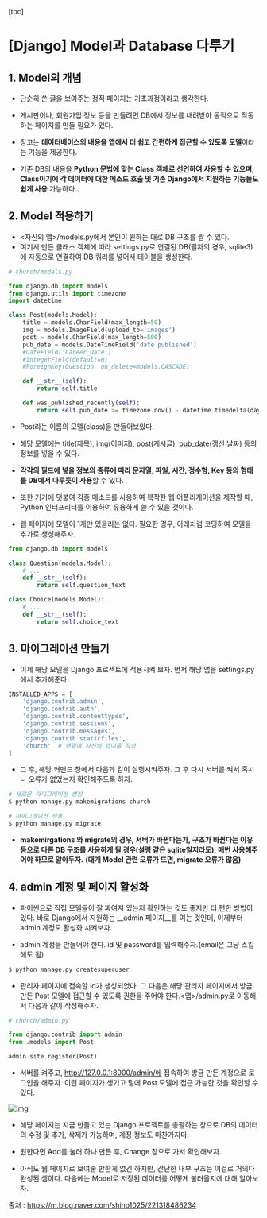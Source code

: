 [toc]

# [Django] Model과 Database 다루기

## 1. Model의 개념

- 단순히 쓴 글을 보여주는 정적 페이지는 기초과정이라고 생각한다. 

- 게시판이나, 회원가입 정보 등을 만들려면 DB에서 정보를 내려받아 동적으로 작동하는 페이지를 만들 필요가 있다.

- 장고는 **데이터베이스의 내용을 앱에서 더 쉽고 간편하게 접근할 수 있도록 모델**이라는 기능을 제공한다.
- 기존 DB의 내용을 **Python 문법에 맞는 Class 객체로 선언하여 사용할 수 있으며, Class이기에 각 데이터에 대한 메소드 호출 및 기존 Django에서 지원하는 기능들도 쉽게 사용** 가능하다..

## 2. Model 적용하기

- <자신의 앱>/models.py에서 본인이 원하는 대로 DB 구조를 짤 수 있다. 
- 여기서 만든 클래스 객체에 따라 settings.py로 연결된 DB(필자의 경우, sqlite3)에 자동으로 연결하여 DB 쿼리를 넣어서 테이블을 생성한다.

```python
# church/models.py

from django.db import models
from django.utils import timezone
import datetime

class Post(models.Model):
    title = models.CharField(max_length=50)
    img = models.ImageField(upload_to='images')
    post = models.CharField(max_length=500)
    pub_date = models.DateTimeField('date published')
    #DateField('Career_Date')
    #IntegerField(default=0) 
    #ForeignKey(Question, on_delete=models.CASCADE)

    def __str__(self):
    	return self.title

    def was_published_recently(self):
        return self.pub_date >= timezone.now() - datetime.timedelta(days=1)
```

- Post라는 이름의 모델(class)을 만들어보았다. 
- 해당 모델에는 title(제목), img(이미지), post(게시글), pub_date(갱신 날짜) 등의 정보를 넣을 수 있다.
- **각각의 필드에 넣을 정보의 종류에 따라 문자열, 파일, 시간, 정수형, Key 등의 형태를 DB에서 다루듯이 사용**할 수 있다.

- 또한 거기에 덧붙여 각종 메소드를 사용하여 복작한 웹 어플리케이션을 제작할 때, Python 인터프리터를 이용하여 유용하게 쓸 수 있을 것이다. 

- 웹 페이지에 모델이 1개만 있을리는 없다. 필요한 경우, 아래처럼 코딩하여 모델을 추가로 생성해주자.

```python
from django.db import models

class Question(models.Model):
    # ...
    def __str__(self):
        return self.question_text

class Choice(models.Model):
    # ...
    def __str__(self):
        return self.choice_text
```

## 3. 마이그레이션 만들기

- 이제 해당 모델을 Django 프로젝트에 적용시켜 보자. 먼저 해당 앱을 settings.py에서 추가해준다.

```python
INSTALLED_APPS = [
    'django.contrib.admin',
    'django.contrib.auth',
    'django.contrib.contenttypes',
    'django.contrib.sessions',
    'django.contrib.messages',
    'django.contrib.staticfiles',
    'church'  # 맨밑에 자신의 앱이름 작성
]
```

- 그 후, 해당 커맨드 창에서 다음과 같이 실행시켜주자. 그 후 다시 서버를 켜서 혹시나 오류가 없었는지 확인해주도록 하자.

```bash
# 새로운 마이그레이션 생성
$ python manage.py makemigrations church

# 마이그레이션 적용
$ python manage.py migrate
```

- **makemirgations 와** **migrate의 경우, 서버가 바뀐다는가, 구조가 바뀐다는 이유 등으로 다른 DB 구조를 사용하게 될 경우(설령 같은 sqlite일지라도), 매번 사용해주어야 하므로 알아두자.**
  **(대개 Model 관련 오류가 뜨면, migrate 오류가 많음)**

## 4. admin 계정 및 페이지 활성화

- 파이썬으로 직접 모델들이 잘 짜여져 있는지 확인하는 것도 좋지만 더 편한 방법이 있다. 바로 Django에서 지원하는 __admin 페이지__를 여는 것인데, 이제부터 admin 계정도 활성화 시켜보자.

- admin 계정을 만들어야 한다. id 및 password를 입력해주자.(email은 그냥 스킵해도 됨)

```bash
$ python manage.py createsuperuser
```

- 관리자 페이지에 접속할 id가 생성되었다. 그 다음은 해당 관리자 페이지에서 방금 만든 Post 모델에 접근할 수 있도록 권한을 주어야 한다.<앱>/admin.py로 이동해서 다음과 같이 작성해주자.

```python
# church/admin.py

from django.contrib import admin
from .models import Post

admin.site.register(Post)
```

- 서버를 켜주고, http://127.0.0.1:8000/admin/에 접속하여 방금 만든 계정으로 로그인을 해주자. 이런 페이지가 생기고 밑에 Post 모델에 접근 가능한 것을 확인할 수 있다.

[![img](https://mblogthumb-phinf.pstatic.net/MjAxODA3MTNfMTAy/MDAxNTMxNDcwNTA4NDAw.jEowb3BxvtRVy9GVYji99hxtzdtgo2xobADt2wHXCLMg.jFrqsSAoMOKlPS_4Diq5cMfHrtULw3lq6SMBn8J20nwg.PNG.shino1025/image.png?type=w800)](https://m.blog.naver.com/shino1025/221318486234#)

- 해당 페이지는 지금 만들고 있는 Django 프로젝트를 총괄하는 창으로 DB의 데이터의 수정 및 추가, 삭제가 가능하며, 계정 정보도 마찬가지다. 
- 원한다면 Add를 눌러 하나 만든 후, Change 창으로 가서 확인해보자.

- 아직도 웹 페이지로 보여줄 만한게 없긴 하지만, 간단한 내부 구조는 이걸로 거의다 완성된 셈이다. 다음에는 Model로 저장된 데이터를 어떻게 불러올지에 대해 알아보자.



출처 : https://m.blog.naver.com/shino1025/221318486234

